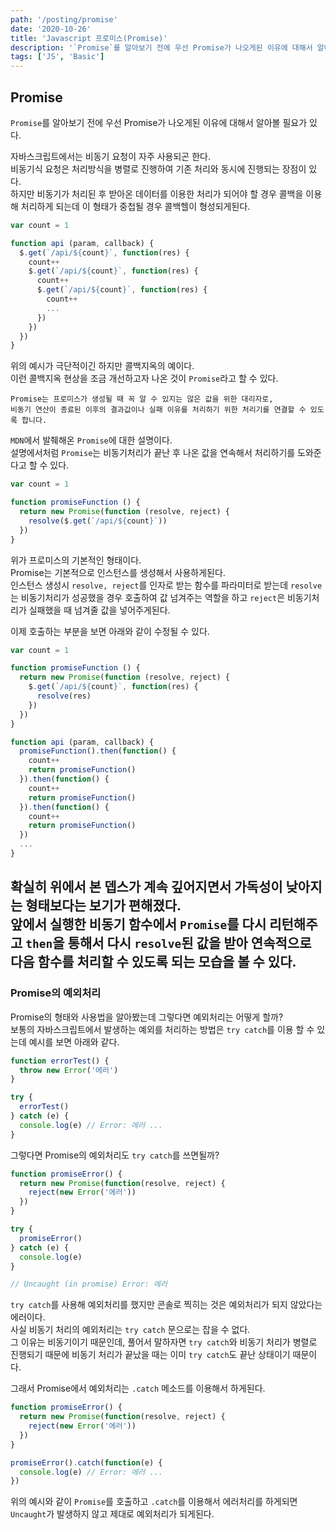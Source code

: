 ```yaml
---
path: '/posting/promise'
date: '2020-10-26'
title: 'Javascript 프로미스(Promise)'
description: '`Promise`를 알아보기 전에 우선 Promise가 나오게된 이유에 대해서 알아볼 필요가 있다. 자바스크립트에서는 비동기 요청이 자주 사용되곤 한다.'
tags: ['JS', 'Basic']
---
```

## Promise
`Promise`를 알아보기 전에 우선 Promise가 나오게된 이유에 대해서 알아볼 필요가 있다.

자바스크립트에서는 비동기 요청이 자주 사용되곤 한다.<br>
비동기식 요청은 처리방식을 병렬로 진행하여 기존 처리와 동시에 진행되는 장점이 있다.<br>
하지만 비동기가 처리된 후 받아온 데이터를 이용한 처리가 되어야 할 경우 콜백을 이용해 처리하게 되는데 이 형태가 중첩될 경우 콜백헬이 형성되게된다.

```javascript
var count = 1

function api (param, callback) {
  $.get(`/api/${count}`, function(res) {
    count++
    $.get(`/api/${count}`, function(res) {
      count++
      $.get(`/api/${count}`, function(res) {
        count++
        ...
      })
    })
  })
}
```
위의 예시가 극단적이긴 하지만 콜백지옥의 예이다.<br>
이런 콜백지옥 현상을 조금 개선하고자 나온 것이 `Promise`라고 할 수 있다.
```mdn
Promise는 프로미스가 생성될 때 꼭 알 수 있지는 않은 값을 위한 대리자로,
비동기 연산이 종료된 이후의 결과값이나 실패 이유를 처리하기 위한 처리기를 연결할 수 있도록 합니다.
```
`MDN`에서 발췌해온 `Promise`에 대한 설명이다.<br>
설명에서처럼 `Promise`는 비동기처리가 끝난 후 나온 값을 연속해서 처리하기를 도와준다고 할 수 있다.

```javascript
var count = 1

function promiseFunction () {
  return new Promise(function (resolve, reject) {
    resolve($.get(`/api/${count}`))
  })
}
```

위가 프로미스의 기본적인 형태이다.
<br>
Promise는 기본적으로 인스턴스를 생성해서 사용하게된다.
<br>
인스턴스 생성시 `resolve, reject`를 인자로 받는 함수를 파라미터로 받는데 `resolve`는 비동기처리가 성공했을 경우 호출하여 값 넘겨주는 역할을 하고 `reject`은 비동기처리가 실패했을 때 넘겨줄 값을 넣어주게된다.

이제 호출하는 부분을 보면 아래와 같이 수정될 수 있다.
```javascript
var count = 1

function promiseFunction () {
  return new Promise(function (resolve, reject) {
    $.get(`/api/${count}`, function(res) {
      resolve(res)
    })
  })
}

function api (param, callback) {
  promiseFunction().then(function() {
    count++
    return promiseFunction()
  }).then(function() {
    count++
    return promiseFunction()
  }).then(function() {
    count++
    return promiseFunction()
  })
  ...
}
```
확실히 위에서 본 뎁스가 계속 깊어지면서 가독성이 낮아지는 형태보다는 보기가 편해졌다.<br>
앞에서 실행한 비동기 함수에서 `Promise`를 다시 리턴해주고 `then`을 통해서 다시 `resolve`된 값을 받아 연속적으로 다음 함수를 처리할 수 있도록 되는 모습을 볼 수 있다.
---
### Promise의 예외처리
Promise의 형태와 사용법을 알아봤는데 그렇다면 예외처리는 어떻게 할까?<br>
보통의 자바스크립트에서 발생하는 예외를 처리하는 방법은 `try catch`를 이용 할 수 있는데 예시를 보면 아래와 같다.
```javascript
function errorTest() {
  throw new Error('에러')
}

try {
  errorTest()
} catch (e) {
  console.log(e) // Error: 에러 ...
}
```
그렇다면 Promise의 예외처리도 `try catch`를 쓰면될까?
```javascript
function promiseError() {
  return new Promise(function(resolve, reject) {
    reject(new Error('에러'))
  })
}

try {
  promiseError()
} catch (e) {
  console.log(e)
}

// Uncaught (in promise) Error: 에러
```
`try catch`를 사용해 예외처리를 했지만 콘솔로 찍히는 것은 예외처리가 되지 않았다는 에러이다.<br>
사실 비동기 처리의 예외처리는 `try catch` 문으로는 잡을 수 없다.<br>
그 이유는 비동기이기 때문인데, 풀어서 말하자면 `try catch`와 비동기 처리가 병렬로 진행되기 때문에 비동기 처리가 끝났을 때는 이미 `try catch`도 끝난 상태이기 때문이다.

그래서 Promise에서 예외처리는 `.catch` 메소드를 이용해서 하게된다.
```javascript
function promiseError() {
  return new Promise(function(resolve, reject) {
    reject(new Error('에러'))
  })
}

promiseError().catch(function(e) {
  console.log(e) // Error: 에러 ...
})
```
위의 예시와 같이 `Promise`를 호출하고 `.catch`를 이용해서 에러처리를 하게되면 `Uncaught`가 발생하지 않고 제대로 예외처리가 되게된다.